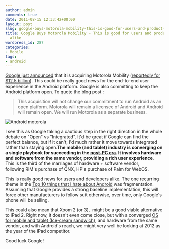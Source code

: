 ```yaml
---
author: admin
comments: true
date: 2011-08-15 12:33:42+00:00
layout: post
slug: google-buys-motorola-mobility-this-is-good-for-users-and-product-managers-alike
title: Google Buys Motorola Mobility - This is good for users and product managers
  alike
wordpress_id: 287
categories:
- Mobile
tags:
- android
---
```


[Google just announced](http://googleblog.blogspot.com/2011/08/supercharging-android-google-to-acquire.html) that it is acquiring Motorola Mobility ([reportedly for $12.5 billion](http://techcrunch.com/2011/08/15/breaking-google-buys-motorola-for-12-5-billion/)). This could be really good news for the end-to-end user experience in the Android platform. Google is also committing to keep the Android platform open. To quote the blog post :
> This acquisition will not change our commitment to run Android as an open platform. Motorola will remain a licensee of Android and Android will remain open. We will run Motorola as a separate business.
>
>

![Android motorola](http://www.startupproductmanager.com/images/android-motorola.png)

I see this as Google taking a cautious step in the right direction in the whole debate on "Open" vs "Integrated". It'd be great if Google can find the perfect balance, but if it can't, I'd much rather it move towards Integrated rather than staying open.**The mobile (and tablet) industry is converging on a single playbook for succeeding in the [post-PC era](http://news.cnet.com/8301-13860_3-20006526-56.html). It involves hardware and software from the same vendor, providing a rich user experience**. This is the third of the marriages of hardware + software vendor, following RIM's purchase of QNX, HP's purchase of Palm for WebOS.

This is really good news for users and developers alike. The one recurring theme in the [Top 10 things that I hate about Android](http://www.techrepublic.com/blog/10things/10-things-i-hate-about-developing-for-android-and-some-workarounds-that-help/2650) was fragmentation. Assuming that Google provides a strong baseline implementation, this will force other manufacturers to follow suit otherwise, over time, only Google's phone will be selling.

This could also mean that Xoom 2 (or 3),  might be a good viable alternative to iPad 2. Right now, it doesn't even come close, but with a converged [OS for mobile and tablet (Ice-cream sandwich)](http://thenextweb.com/google/2011/08/11/first-shots-of-android-ice-cream-sandwich-show-hot-new-look/), and hardware from the same vendor, and with Android's reach, we might very well be looking at 2012 as the year of the iPad competitor.

Good luck Google!
